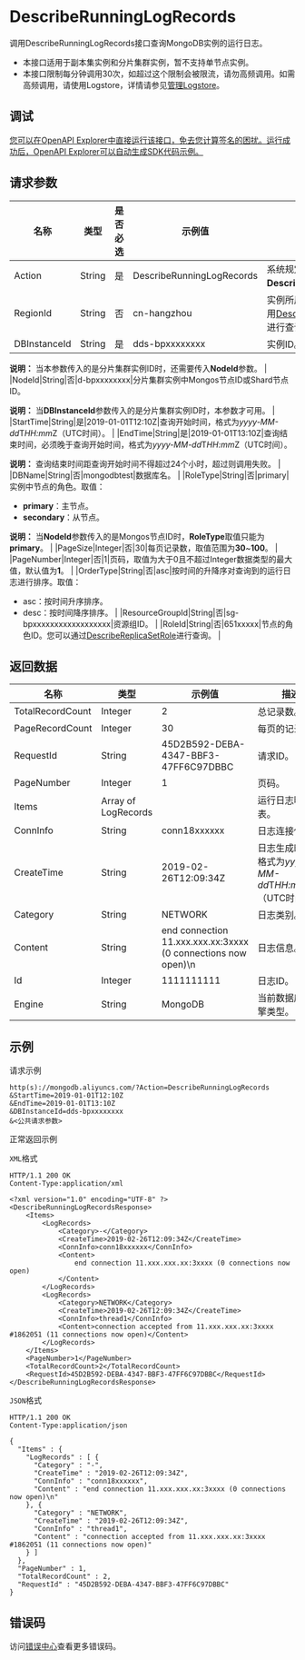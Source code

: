 # DescribeRunningLogRecords

调用DescribeRunningLogRecords接口查询MongoDB实例的运行日志。

-   本接口适用于副本集实例和分片集群实例，暂不支持单节点实例。
-   本接口限制每分钟调用30次，如超过这个限制会被限流，请勿高频调用。如需高频调用，请使用Logstore，详情请参见[管理Logstore](~~48990~~)。

## 调试

[您可以在OpenAPI Explorer中直接运行该接口，免去您计算签名的困扰。运行成功后，OpenAPI Explorer可以自动生成SDK代码示例。](https://api.aliyun.com/#product=Dds&api=DescribeRunningLogRecords&type=RPC&version=2015-12-01)

## 请求参数

|名称|类型|是否必选|示例值|描述|
|--|--|----|---|--|
|Action|String|是|DescribeRunningLogRecords|系统规定参数。取值：**DescribeRunningLogRecords**。 |
|RegionId|String|否|cn-hangzhou|实例所属的地域ID，您可以通过调用[DescribeDBInstanceAttribute](~~62010~~)进行查询。 |
|DBInstanceId|String|是|dds-bpxxxxxxxx|实例ID。

 **说明：** 当本参数传入的是分片集群实例ID时，还需要传入**NodeId**参数。 |
|NodeId|String|否|d-bpxxxxxxxx|分片集群实例中Mongos节点ID或Shard节点ID。

 **说明：** 当**DBInstanceId**参数传入的是分片集群实例ID时，本参数才可用。 |
|StartTime|String|是|2019-01-01T12:10Z|查询开始时间，格式为*yyyy-MM-dd*T*HH:mm*Z（UTC时间）。 |
|EndTime|String|是|2019-01-01T13:10Z|查询结束时间，必须晚于查询开始时间，格式为*yyyy-MM-dd*T*HH:mm*Z（UTC时间）。

 **说明：** 查询结束时间距查询开始时间不得超过24个小时，超过则调用失败。 |
|DBName|String|否|mongodbtest|数据库名。 |
|RoleType|String|否|primary|实例中节点的角色。取值：

 -   **primary**：主节点。
-   **secondary**：从节点。

 **说明：** 当**NodeId**参数传入的是Mongos节点ID时，**RoleType**取值只能为**primary**。 |
|PageSize|Integer|否|30|每页记录数，取值范围为**30**~**100**。 |
|PageNumber|Integer|否|1|页码，取值为大于0且不超过Integer数据类型的最大值，默认值为**1**。 |
|OrderType|String|否|asc|按时间的升降序对查询到的运行日志进行排序。取值：

 -   asc：按时间升序排序。
-   desc：按时间降序排序。 |
|ResourceGroupId|String|否|sg-bpxxxxxxxxxxxxxxxxxx|资源组ID。 |
|RoleId|String|否|651xxxxx|节点的角色ID。您可以通过[DescribeReplicaSetRole](~~62134~~)进行查询。 |

## 返回数据

|名称|类型|示例值|描述|
|--|--|---|--|
|TotalRecordCount|Integer|2|总记录数。 |
|PageRecordCount|Integer|30|每页的记录数。 |
|RequestId|String|45D2B592-DEBA-4347-BBF3-47FF6C97DBBC|请求ID。 |
|PageNumber|Integer|1|页码。 |
|Items|Array of LogRecords| |运行日志明细列表。 |
|ConnInfo|String|conn18xxxxxx|日志连接信息。 |
|CreateTime|String|2019-02-26T12:09:34Z|日志生成时间，格式为*yyyy-MM-dd*T*HH:mm:ss*Z（UTC时间）。 |
|Category|String|NETWORK|日志类别。 |
|Content|String|end connection 11.xxx.xxx.xx:3xxxx \(0 connections now open\)\\n|日志信息。 |
|Id|Integer|1111111111|日志ID。 |
|Engine|String|MongoDB|当前数据库的引擎类型。 |

## 示例

请求示例

```
http(s)://mongodb.aliyuncs.com/?Action=DescribeRunningLogRecords
&StartTime=2019-01-01T12:10Z
&EndTime=2019-01-01T13:10Z
&DBInstanceId=dds-bpxxxxxxxx
&<公共请求参数>
```

正常返回示例

`XML`格式

```
HTTP/1.1 200 OK
Content-Type:application/xml

<?xml version="1.0" encoding="UTF-8" ?>
<DescribeRunningLogRecordsResponse>
	<Items>
		<LogRecords>
			<Category>-</Category>
			<CreateTime>2019-02-26T12:09:34Z</CreateTime>
			<ConnInfo>conn18xxxxxx</ConnInfo>
			<Content>
				end connection 11.xxx.xxx.xx:3xxxx (0 connections now open)
			</Content>
		</LogRecords>
		<LogRecords>
			<Category>NETWORK</Category>
			<CreateTime>2019-02-26T12:09:34Z</CreateTime>
			<ConnInfo>thread1</ConnInfo>
			<Content>connection accepted from 11.xxx.xxx.xx:3xxxx #1862051 (11 connections now open)</Content>
		</LogRecords>
	</Items>
	<PageNumber>1</PageNumber>
	<TotalRecordCount>2</TotalRecordCount>
	<RequestId>45D2B592-DEBA-4347-BBF3-47FF6C97DBBC</RequestId>
</DescribeRunningLogRecordsResponse>
```

`JSON`格式

```
HTTP/1.1 200 OK
Content-Type:application/json

{
  "Items" : {
    "LogRecords" : [ {
      "Category" : "-",
      "CreateTime" : "2019-02-26T12:09:34Z",
      "ConnInfo" : "conn18xxxxxx",
      "Content" : "end connection 11.xxx.xxx.xx:3xxxx (0 connections now open)\n"
    }, {
      "Category" : "NETWORK",
      "CreateTime" : "2019-02-26T12:09:34Z",
      "ConnInfo" : "thread1",
      "Content" : "connection accepted from 11.xxx.xxx.xx:3xxxx #1862051 (11 connections now open)"
    } ]
  },
  "PageNumber" : 1,
  "TotalRecordCount" : 2,
  "RequestId" : "45D2B592-DEBA-4347-BBF3-47FF6C97DBBC"
}
```

## 错误码

访问[错误中心](https://error-center.aliyun.com/status/product/Dds)查看更多错误码。

